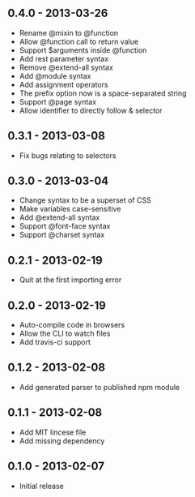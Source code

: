 ## 0.4.0 - 2013-03-26

- Rename @mixin to @function
- Allow @function call to return value
- Support $arguments inside @function
- Add rest parameter syntax
- Remove @extend-all syntax
- Add @module syntax
- Add assignment operators
- The prefix option now is a space-separated string
- Support @page syntax
- Allow identifier to directly follow & selector

## 0.3.1 - 2013-03-08

- Fix bugs relating to selectors

## 0.3.0 - 2013-03-04

- Change syntax to be a superset of CSS
- Make variables case-sensitive
- Add @extend-all syntax
- Support @font-face syntax
- Support @charset syntax

## 0.2.1 - 2013-02-19

- Quit at the first importing error

## 0.2.0 - 2013-02-19

- Auto-compile code in browsers
- Allow the CLI to watch files
- Add travis-ci support

## 0.1.2 - 2013-02-08

- Add generated parser to published npm module

## 0.1.1 - 2013-02-08

- Add MIT lincese file
- Add missing dependency

## 0.1.0 - 2013-02-07

- Initial release